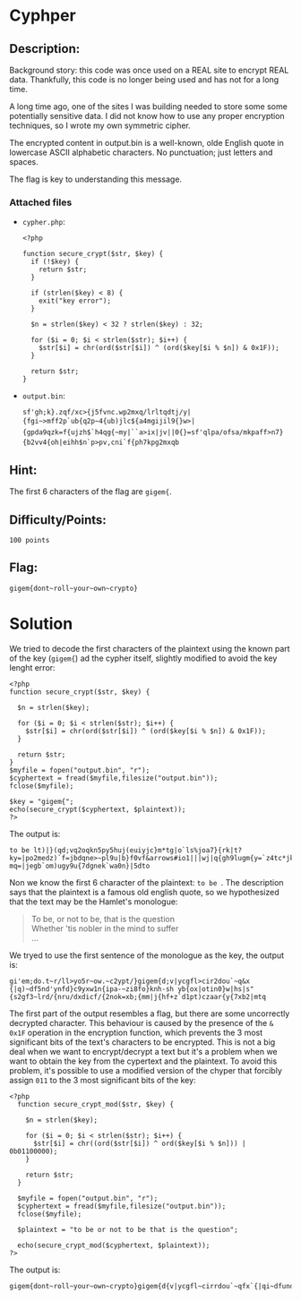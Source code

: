 # Cyphper

## Description:

Background story: this code was once used on a REAL site to encrypt REAL data. Thankfully, this code is no longer being used and has not for a  long time.

A long time ago, one of the sites I was building  needed to store some some potentially sensitive data. I did not know how to use any proper encryption techniques, so I wrote my own symmetric cipher.

The encrypted content in output.bin is a well-known, olde English quote in lowercase ASCII alphabetic characters. No punctuation; just letters and spaces.

The flag is key to understanding this message.

### Attached files

- `cypher.php`:

  ```php+html
  <?php
  
  function secure_crypt($str, $key) {
    if (!$key) {
      return $str;
    }
  
    if (strlen($key) < 8) {
      exit("key error");
    }
  
    $n = strlen($key) < 32 ? strlen($key) : 32;
  
    for ($i = 0; $i < strlen($str); $i++) {
      $str[$i] = chr(ord($str[$i]) ^ (ord($key[$i % $n]) & 0x1F));
    }
  
    return $str;
  }
  ```
- `output.bin`:
    ```
    sf'gh;k}.zqf/xc>{j5fvnc.wp2mxq/lrltqdtj/y|{fgi~>mff2p`ub{q2p~4{ub)jlc${a4mgijil9{}w>|{gpda9qzk=f{ujzh$`h4qg{~my|``a>ix|jv||0{}=sf'qlpa/ofsa/mkpaff>n7}{b2vv4{oh|eihh$n`p>pv,cni`f{ph7kpg2mxqb
    ```


  

## Hint:

The first 6 characters of the flag are `gigem{`.

## Difficulty/Points: 

`100 points`

## Flag:

`gigem{dont~roll~your~own~crypto}`


# Solution
We tried to decode the first characters of the plaintext using the known part of the key (`gigem{`) ad the cypher itself, slightly modified to avoid the key lenght error:
```php+html
<?php
function secure_crypt($str, $key) {

  $n = strlen($key);

  for ($i = 0; $i < strlen($str); $i++) {
    $str[$i] = chr(ord($str[$i]) ^ (ord($key[$i % $n]) & 0x1F));
  }

  return $str;
}
$myfile = fopen("output.bin", "r");
$cyphertext = fread($myfile,filesize("output.bin"));
fclose($myfile);

$key = "gigem{";
echo(secure_crypt($cyphertext, $plaintext));
?>
```

The output is:
```
to be lt)|}(qd;vq2oqkn5py5huj(euiyjc}m*tg|o`ls%joa7}{rk|t?ky=|po2medz)`f=jbdqne>~pl9u|b}f0vf&arrows#io1|||wj|q{gh9lugm{y=`z4tc*jkyf*b}th(hfdwhac3u0t|g?mq=|jegb`om)ugy9u{7dgnek`wa0n}|5dto
```
Non we know the first 6 character of the plaintext: `to be `. The description says that the plaintext is a famous old english quote, so we hypothesized that the text may be the Hamlet's monologue:
>To be, or not to be, that is the question\
 Whether 'tis nobler in the mind to suffer\
 ...

We tryed to use the first sentence of the monologue as the key, the output is:
```
gi'em;do.t~r/ll>yo5r~ow.~c2ypt/}gigem{d;v|ycgfl>cir2dou`~q&x {|q)~df5nd'ynfd}c9yxw1n{ipa-~zi8fo}knh-sh yb{ox|otin0}w|hs|s"{s2gf3~lrd/{nru/dxdicf/{2nok=xb;{mm|j{hf+z`d1pt)czaar{y{7xb2|mtq
```
The first part of the output resembles a flag, but there are some uncorrectly decrypted character. This behaviour is caused by the presence of the `& 0x1F` operation in the encryption function, which prevents the 3 most significant bits of the text's characters to be encrypted. This is not a big deal when we want to encrypt/decrypt a text but it's a problem when we want to obtain the key from the cypertext and the plaintext. To avoid this problem, it's possible to use a modified version of the chyper that forcibly assign `011` to the 3 most significant bits of the key:
```php+html
<?php
  function secure_crypt_mod($str, $key) {

    $n = strlen($key);

    for ($i = 0; $i < strlen($str); $i++) {
      $str[$i] = chr((ord($str[$i]) ^ ord($key[$i % $n])) | 0b01100000);
    }

    return $str;
  }

  $myfile = fopen("output.bin", "r");
  $cyphertext = fread($myfile,filesize("output.bin"));
  fclose($myfile);

  $plaintext = "to be or not to be that is the question";

  echo(secure_crypt_mod($cyphertext, $plaintext));
?>
```
The output is:
```
gigem{dont~roll~your~own~crypto}gigem{d{v|ycgfl~cirrdou`~qfx`{|qi~dfundgynfd}cyyxwqn{ipam~zixfo}knhmsh`yb{ox|otinp}w|hs|sb{srgfs~lrdo{nruodxdicfo{rnok}xb{{mm|j{hfkz`dqpticzaar{y{wxbr|mtq
```